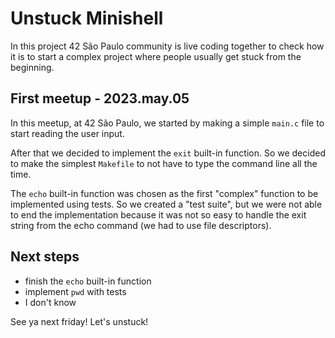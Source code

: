 # Unstuck Minishell

In this project 42 São Paulo community is live coding together to check how it is to start a complex project where people usually get stuck from the beginning.

## First meetup - 2023.may.05

In this meetup, at 42 São Paulo, we started by making a simple `main.c` file to start reading the user input.

After that we decided to implement the `exit` built-in function. So we decided to make the simplest `Makefile` to not have to type the command line all the time.

The `echo` built-in function was chosen as the first "complex" function to be implemented using tests. So we created a "test suite", but we were not able to end the implementation because it was not so easy to handle the exit string from the echo command (we had to use file descriptors).

## Next steps

- finish the `echo` built-in function
- implement `pwd` with tests
- I don't know

See ya next friday! Let's unstuck!
